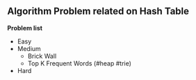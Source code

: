 ## Algorithm Problem related on Hash Table

**Problem list**
* Easy
* Medium
	* Brick Wall
	* Top K Frequent Words (\#heap \#trie)
* Hard